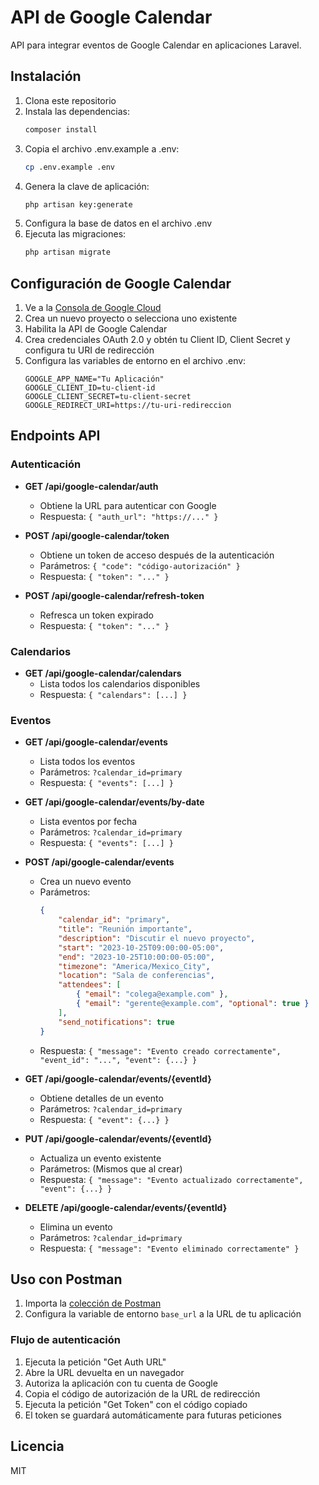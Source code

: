 # API de Google Calendar

API para integrar eventos de Google Calendar en aplicaciones Laravel.

## Instalación

1. Clona este repositorio
2. Instala las dependencias:
    ```bash
    composer install
    ```
3. Copia el archivo .env.example a .env:
    ```bash
    cp .env.example .env
    ```
4. Genera la clave de aplicación:
    ```bash
    php artisan key:generate
    ```
5. Configura la base de datos en el archivo .env
6. Ejecuta las migraciones:
    ```bash
    php artisan migrate
    ```

## Configuración de Google Calendar

1. Ve a la [Consola de Google Cloud](https://console.cloud.google.com/)
2. Crea un nuevo proyecto o selecciona uno existente
3. Habilita la API de Google Calendar
4. Crea credenciales OAuth 2.0 y obtén tu Client ID, Client Secret y configura tu URI de redirección
5. Configura las variables de entorno en el archivo .env:
    ```
    GOOGLE_APP_NAME="Tu Aplicación"
    GOOGLE_CLIENT_ID=tu-client-id
    GOOGLE_CLIENT_SECRET=tu-client-secret
    GOOGLE_REDIRECT_URI=https://tu-uri-redireccion
    ```

## Endpoints API

### Autenticación

-   **GET /api/google-calendar/auth**

    -   Obtiene la URL para autenticar con Google
    -   Respuesta: `{ "auth_url": "https://..." }`

-   **POST /api/google-calendar/token**

    -   Obtiene un token de acceso después de la autenticación
    -   Parámetros: `{ "code": "código-autorización" }`
    -   Respuesta: `{ "token": "..." }`

-   **POST /api/google-calendar/refresh-token**
    -   Refresca un token expirado
    -   Respuesta: `{ "token": "..." }`

### Calendarios

-   **GET /api/google-calendar/calendars**
    -   Lista todos los calendarios disponibles
    -   Respuesta: `{ "calendars": [...] }`

### Eventos

-   **GET /api/google-calendar/events**

    -   Lista todos los eventos
    -   Parámetros: `?calendar_id=primary`
    -   Respuesta: `{ "events": [...] }`

-   **GET /api/google-calendar/events/by-date**

    -   Lista eventos por fecha
    -   Parámetros: `?calendar_id=primary`
    -   Respuesta: `{ "events": [...] }`

-   **POST /api/google-calendar/events**

    -   Crea un nuevo evento
    -   Parámetros:
        ```json
        {
            "calendar_id": "primary",
            "title": "Reunión importante",
            "description": "Discutir el nuevo proyecto",
            "start": "2023-10-25T09:00:00-05:00",
            "end": "2023-10-25T10:00:00-05:00",
            "timezone": "America/Mexico_City",
            "location": "Sala de conferencias",
            "attendees": [
                { "email": "colega@example.com" },
                { "email": "gerente@example.com", "optional": true }
            ],
            "send_notifications": true
        }
        ```
    -   Respuesta: `{ "message": "Evento creado correctamente", "event_id": "...", "event": {...} }`

-   **GET /api/google-calendar/events/{eventId}**

    -   Obtiene detalles de un evento
    -   Parámetros: `?calendar_id=primary`
    -   Respuesta: `{ "event": {...} }`

-   **PUT /api/google-calendar/events/{eventId}**

    -   Actualiza un evento existente
    -   Parámetros: (Mismos que al crear)
    -   Respuesta: `{ "message": "Evento actualizado correctamente", "event": {...} }`

-   **DELETE /api/google-calendar/events/{eventId}**
    -   Elimina un evento
    -   Parámetros: `?calendar_id=primary`
    -   Respuesta: `{ "message": "Evento eliminado correctamente" }`

## Uso con Postman

1. Importa la [colección de Postman](https://example.com/postman-collection.json)
2. Configura la variable de entorno `base_url` a la URL de tu aplicación

### Flujo de autenticación

1. Ejecuta la petición "Get Auth URL"
2. Abre la URL devuelta en un navegador
3. Autoriza la aplicación con tu cuenta de Google
4. Copia el código de autorización de la URL de redirección
5. Ejecuta la petición "Get Token" con el código copiado
6. El token se guardará automáticamente para futuras peticiones

## Licencia

MIT
